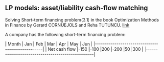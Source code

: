 ## LP models: asset/liability cash-flow matching

Solving Short-term financing problem(3.1) in the book Optimization Methods in Finance by Gerard CORNUEJOLS and Reha TUTUNCU. [link](https://www.amazon.ca/Optimization-Methods-Finance-Gerard-Cornuejols/dp/0521861705)

A company has the following short-term financing problem:

| Month         | Jan | Feb | Mar | Apr | May | Jun |
|---------------------------------------------------|
| Net cash flow |-150 |-100 |200  |-200 |50   |300  |
|---------------------------------------------------|
